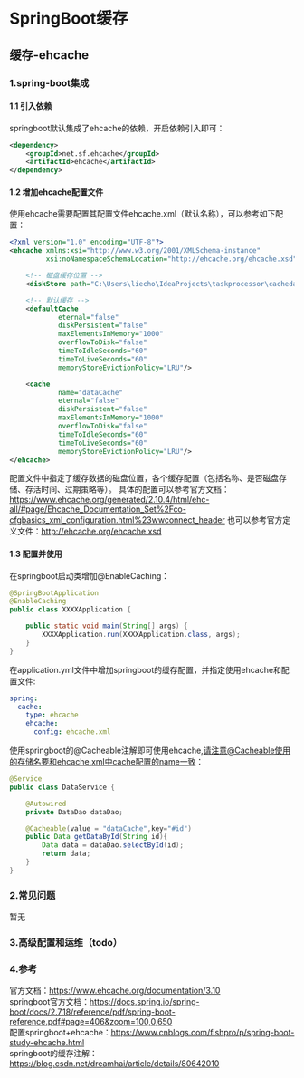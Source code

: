 # SpringBoot缓存
## 缓存-ehcache
### 1.spring-boot集成
#### 1.1 引入依赖
springboot默认集成了ehcache的依赖，开启依赖引入即可：
```xml
<dependency>
    <groupId>net.sf.ehcache</groupId>
    <artifactId>ehcache</artifactId>
</dependency>
```

#### 1.2 增加ehcache配置文件
使用ehcache需要配置其配置文件ehcache.xml（默认名称），可以参考如下配置：
```xml
<?xml version="1.0" encoding="UTF-8"?>
<ehcache xmlns:xsi="http://www.w3.org/2001/XMLSchema-instance"
         xsi:noNamespaceSchemaLocation="http://ehcache.org/ehcache.xsd">

    <!-- 磁盘缓存位置 -->
    <diskStore path="C:\Users\liecho\IdeaProjects\taskprocessor\cachedata"/>

    <!-- 默认缓存 -->
    <defaultCache
            eternal="false"
            diskPersistent="false"
            maxElementsInMemory="1000"
            overflowToDisk="false"
            timeToIdleSeconds="60"
            timeToLiveSeconds="60"
            memoryStoreEvictionPolicy="LRU"/>

    <cache
            name="dataCache"
            eternal="false"
            diskPersistent="false"
            maxElementsInMemory="1000"
            overflowToDisk="false"
            timeToIdleSeconds="60"
            timeToLiveSeconds="60"
            memoryStoreEvictionPolicy="LRU"/>
</ehcache>
```
配置文件中指定了缓存数据的磁盘位置，各个缓存配置（包括名称、是否磁盘存储、存活时间、过期策略等）。
具体的配置可以参考官方文档：https://www.ehcache.org/generated/2.10.4/html/ehc-all/#page/Ehcache_Documentation_Set%2Fco-cfgbasics_xml_configuration.html%23wwconnect_header
也可以参考官方定义文件：http://ehcache.org/ehcache.xsd
#### 1.3 配置并使用
在springboot启动类增加@EnableCaching：
```java
@SpringBootApplication
@EnableCaching
public class XXXXApplication {

    public static void main(String[] args) {
        XXXXApplication.run(XXXXApplication.class, args);
    }
}
```

在application.yml文件中增加springboot的缓存配置，并指定使用ehcache和配置文件:
```yaml
spring:
  cache:
    type: ehcache
    ehcache:
      config: ehcache.xml
```
使用springboot的@Cacheable注解即可使用ehcache,请注意@Cacheable使用的存储名要和ehcache.xml中cache配置的name一致：
```java
@Service
public class DataService {

    @Autowired
    private DataDao dataDao;

    @Cacheable(value = "dataCache",key="#id")
    public Data getDataById(String id){
        Data data = dataDao.selectById(id);
        return data;
    }
}
```

### 2.常见问题
暂无

### 3.高级配置和运维（todo）


### 4.参考
官方文档：https://www.ehcache.org/documentation/3.10  
springboot官方文档：https://docs.spring.io/spring-boot/docs/2.7.18/reference/pdf/spring-boot-reference.pdf#page=406&zoom=100,0,650  
配置springboot+ehcache：https://www.cnblogs.com/fishpro/p/spring-boot-study-ehcache.html  
springboot的缓存注解：https://blog.csdn.net/dreamhai/article/details/80642010  
